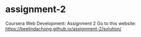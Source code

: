 # assignment-2
Coursera Web Development: Assignment 2
Go to this website: https://beelindachong.github.io/assignment-2/solution/

